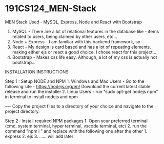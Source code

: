 # 191CS124_MEN-Stack
MEN Stack Used - MySQL, Express, Node and React with Bootstrap
  1. MySQL - There are a lot of relational features in the database like - items related to users, being claimed by other
     users, etc...
  2. Node + Express - I am familiar with this backend framework, so...
  3. React - My design is card based and has a lot of repeating elements, making either ejs or react a good choice.
     I chose react for this project...
  4. Bootstrap - Makes css life easy. Although, a lot of my css is actually not bootstrap...

INSTALLATION INSTRUCTIONS

  Step 1 : Setup NODE and NPM
    1. Windows and Mac Users -
        Go to the following site - https://nodejs.org/en/
        Download the current latest stable release and run the installer
    2. Linux Users - run "sudo apt-get nodejs npm" in terminal to install nodejs and npm

  --- Copy the project files to a directory of your choice and navigate to the project directory.

  Step 2 : Install required NPM packages
    1. Open your preferred terminal (cmd, system terminal, hyper terminal, vscode terminal, etc)
    2. run the command "npm i <package name>" and replace <package name> with the following one after the other
        1. express
        2. ejs
        3. ...... will add later
